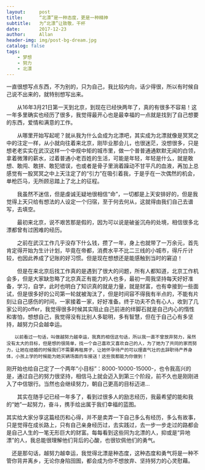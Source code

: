 ```yaml
---
layout:     post
title:      “北漂”是一种态度，更是一种精神
subtitle:   为“北漂”让致敬，干杯
date:       2017-12-23
author:     Allan
header-img: img/post-bg-dream.jpg
catalog: false
tags:
    - 梦想
    - 努力
    - 北漂
---
```


   一直很想写点东西，不为别的，只为自己，我比较内向，话少得很，所以有时候自己说不出来的，就特别想写出来。

　　从16年3月21日第一天到北京，到现在已经快两年了，真的有很多不容易！这一年多里确实也经历了很多，我觉得最开心也是最幸福的一点就是找到了自己想要的东西，爱情和满意的工作。

　　从哪里开始写起呢？就从我为什么会成为北漂吧，其实成为北漂就像是冥冥之中的注定一样，从小就向往着来北京，刚毕业那会儿，也很迷茫，没想很多，只是想老老实实在武汉这样一个中规中矩的城市里，做一个普普通通默默无闻的白领，拿着微薄的薪水，过着普通小老百姓的生活，可能是年轻，年轻是什么，就是敢想、敢闯、敢拼、敢犯错误，也或者是骨子里淌着躁动不甘平凡的血液，再加上总感觉有一股冥冥之中上天注定了的“引力”在吸引着我，于是乎在一次偶然的机会，单枪匹马，无所顾忌踏上了北上的征程。

　　我虽然不迷信，但是虔诚无疑地很相信“命”，一切都是上天安排好的，但是我觉得上天只给有想法的人设定一个归宿，至于何去何从，这就得由我们自己去谱写，去填空。

　　最初来北京，说不艰苦那是假的，因为可以说是破釜沉舟的处境，相信很多北漂都曾有过困难的经历。

　　之前在武汉工作几乎没存下什么钱，攒了一年，身上也就带了一万余元，首先肯定得开始为生计计划，毕竟在帝都，消费水平不比二三线的小城市，得斤斤计较，也因此养成了记账的好习惯。但是现在想想还是能感触到当时的窘迫！

　　但是在来北京后找工作真的是遇到了很大的问题，所有人都知道，北京工作机会多，但是大家缺忽略了北京真正有能力的人也多，最初一周我坚持每天好好准备，学习，自学，此时也明白了知识真的就是力量，就是财富，也有幸接到一些面试，但是很多好的公司第一轮就被淘汰了，但是时间容不得我有半点的，不能有片刻让自己感伤的时间，一家接着一家，好好准备。终于功夫不负有心人，收到了几家公司的offer，我觉得很多时候其实阻止自己前进的绊脚石就是自己内心的惰性和害怕，想想自己，我觉得没有比别人多聪明，多有智慧，但在于自己心有多坚持，越努力只会越幸运。

       以前看过一句话，叫做越努力越幸运，我真的相信这句话，所以我一直不曾放弃努力，虽然没有太大的目标，但是想的很简单，找一个自己喜欢又喜欢自己的人，为了她为了共同的家而努力，让她在结婚的时候我们不需要再租房子，让她怀孕待产的可以理直气壮的去辞职待产养身体，小孩上学的时候能为她买辆场面的车接送！这些我都能为你做到！

   刚开始也给自己定了一个两年“小目标”：8000-10000-15000-，也令我高兴的是，通过自己的努力很坚持，相信马上就会迈入到第三个阶段，前不久也是刚刚进入了中信银行。当然也会继续努力，朝自己更高的目标迈进...

　　其实在随手记已经一年多了，看到过很多人的励志经历，我最希望的能和我的“她”一起努力，奋斗，携手绘出属于我们幸福的蓝图。
	
  其实给大家分享这篇经历和心得，并不是卖弄一下自己多么有经历，多么有故事，只是觉得在成长路上，只有自己亲身经历过，去实践过，去一步一步走过的路都会是自己人生的一笔无形巨大的财富。每每看到这些同为北漂的人，抑或是“异地漂”的人，我总能很理解他们背后的心酸，也很钦佩他们的勇气。

　还是那句话，越努力越幸运，我觉得北漂是种态度，这种态度和勇气将是一种不管你背井离乡，无论你身陷囹圄，都会成为你不想放弃、坚持努力的心灵慰藉。

